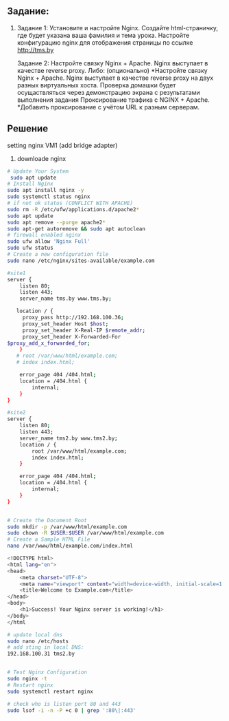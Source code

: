 ## Задание:
1.  Задание 1:
    Установите и настройте Nginx. Создайте html-страничку, где будет указана
    ваша фамилия и тема урока. Настройте конфигурацию nginx для отображения
    страницы по ссылке http://tms.by

    Задание 2:
    Настройте связку Nginx + Apache. Nginx выступает в качестве reverse proxy. Либо:
    (опционально)
    *Настройте связку Nginx + Apache. Nginx выступает в качестве reverse proxy на двух разных виртуальных хоста.
    Проверка домашки будет осущаствляться через демонстрацию экрана с результатами выполнения задания
    Проксирование трафика с NGINX + Apache. 
    *Добавить проксирование с учётом URL к разным серверам.

## Решение
setting nginx VM1 (add bridge adapter)
1.    downloade nginx
```bash
# Update Your System
 sudo apt update
# Install Nginx
sudo apt install nginx -y
sudo systemctl status nginx
# if not ok status (CONFLICT WITH APACHE)
sudo rm -R /etc/ufw/applications.d/apache2*
sudo apt update
sudo apt remove --purge apache2*
sudo apt-get autoremove && sudo apt autoclean
# firewall enabled nginx
sudo ufw allow 'Nginx Full'
sudo ufw status
# Create a new configuration file
sudo nano /etc/nginx/sites-available/example.com  

#site1
server {
    listen 80;
    listen 443;
    server_name tms.by www.tms.by;

   location / {
     proxy_pass http://192.168.100.36;
     proxy_set_header Host $host;
     proxy_set_header X-Real-IP $remote_addr;
     proxy_set_header X-Forwarded-For
$proxy_add_x_forwarded_for;
    }
   # root /var/www/html/example.com;
   # index index.html;   

    error_page 404 /404.html;
    location = /404.html {
        internal;
    }
}

#site2
server {
    listen 80;
    listen 443;
    server_name tms2.by www.tms2.by;
    location / {
        root /var/www/html/example.com;
        index index.html;
    }

    error_page 404 /404.html;
    location = /404.html {
        internal;
    }
}


# Create the Document Root
sudo mkdir -p /var/www/html/example.com
sudo chown -R $USER:$USER /var/www/html/example.com
# Create a Sample HTML File
nano /var/www/html/example.com/index.html

<!DOCTYPE html>  
<html lang="en">  
<head>  
    <meta charset="UTF-8">  
    <meta name="viewport" content="width=device-width, initial-scale=1.0">  
    <title>Welcome to Example.com</title>  
</head>  
<body>  
    <h1>Success! Your Nginx server is working!</h1>  
</body>  
</html

# update local dns
sudo nano /etc/hosts
# add sting in local DNS:
192.168.100.31 tms2.by


# Test Nginx Configuration
sudo nginx -t
# Restart nginx
sudo systemctl restart nginx

# check who is listen port 80 and 443
sudo lsof -i -n -P +c 0 | grep ':80\|:443'
```
   
